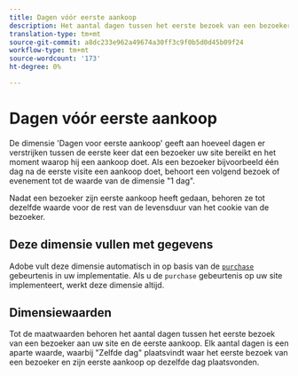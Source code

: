 ```yaml
---
title: Dagen vóór eerste aankoop
description: Het aantal dagen tussen het eerste bezoek van een bezoeker en de eerste aankoop.
translation-type: tm+mt
source-git-commit: a8dc233e962a49674a30ff3c9f0b5d0d45b09f24
workflow-type: tm+mt
source-wordcount: '173'
ht-degree: 0%

---
```



# Dagen vóór eerste aankoop

De dimensie &#39;Dagen voor eerste aankoop&#39; geeft aan hoeveel dagen er verstrijken tussen de eerste keer dat een bezoeker uw site bereikt en het moment waarop hij een aankoop doet. Als een bezoeker bijvoorbeeld één dag na de eerste visite een aankoop doet, behoort een volgend bezoek of evenement tot de waarde van de dimensie &quot;1 dag&quot;.

Nadat een bezoeker zijn eerste aankoop heeft gedaan, behoren ze tot dezelfde waarde voor de rest van de levensduur van het cookie van de bezoeker.

## Deze dimensie vullen met gegevens

Adobe vult deze dimensie automatisch in op basis van de [`purchase`](/help/implement/vars/page-vars/events/event-purchase.md) gebeurtenis in uw implementatie. Als u de `purchase` gebeurtenis op uw site implementeert, werkt deze dimensie altijd.

## Dimensiewaarden

Tot de maatwaarden behoren het aantal dagen tussen het eerste bezoek van een bezoeker aan uw site en de eerste aankoop. Elk aantal dagen is een aparte waarde, waarbij &quot;Zelfde dag&quot; plaatsvindt waar het eerste bezoek van een bezoeker en zijn eerste aankoop op dezelfde dag plaatsvonden.
